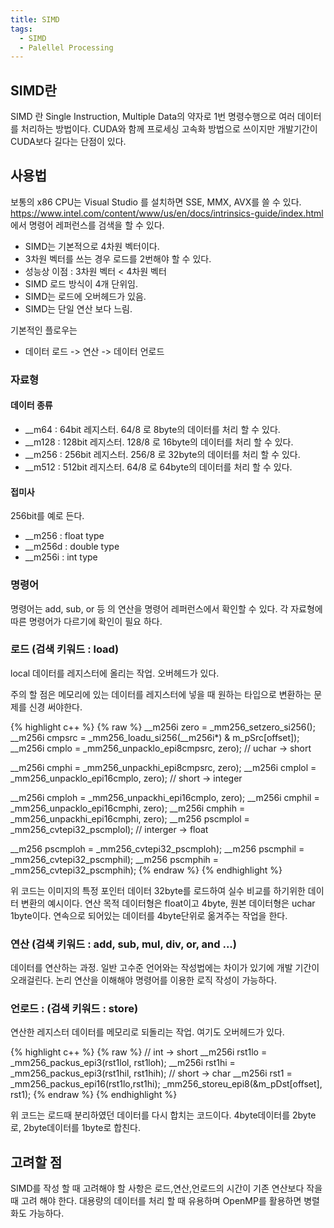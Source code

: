 ```yaml
---
title: SIMD
tags:
  - SIMD
  - Palellel Processing
---
```


## SIMD란
<!--more-->
SIMD 란 Single Instruction, Multiple Data의 약자로 1번 명령수행으로 여러 데이터를 처리하는 방법이다. CUDA와 함께 프로세싱 고속화 방법으로 쓰이지만 개발기간이 CUDA보다 길다는 단점이 있다.

## 사용법
 보통의 x86 CPU는 Visual Studio 를 설치하면 SSE, MMX, AVX를 쓸 수 있다.
 https://www.intel.com/content/www/us/en/docs/intrinsics-guide/index.html 에서 명령어 레퍼런스를 검색을 할 수 있다.

 - SIMD는 기본적으로 4차원 벡터이다.
 - 3차원 벡터를 쓰는 경우 로드를 2번해야 할 수 있다.
 - 성능상 이점 : 3차원 벡터 < 4차원 벡터
 - SIMD 로드 방식이 4개 단위임.
 - SIMD는 로드에 오버헤드가 있음.
 - SIMD는 단일 연산 보다 느림.

기본적인 플로우는 

 - 데이터 로드 -> 연산 -> 데이터 언로드

### 자료형

#### 데이터 종류
  - __m64  : 64bit 레지스터. 64/8 로 8byte의 데이터를 처리 할 수 있다.
  - __m128 : 128bit 레지스터. 128/8 로 16byte의 데이터를 처리 할 수 있다.
  - __m256 : 256bit 레지스터. 256/8 로 32byte의 데이터를 처리 할 수 있다.
  - __m512 : 512bit 레지스터. 64/8 로 64byte의 데이터를 처리 할 수 있다.

#### 접미사
 256bit를 예로 든다.
  - __m256 : float type
  - __m256d : double type
  - __m256i : int type

### 명령어
 명령어는 add, sub, or 등 의 연산을 명령어 레퍼런스에서 확인할 수 있다.
 각 자료형에 따른 명령어가 다르기에 확인이 필요 하다.




### 로드 (검색 키워드 : load)

local 데이터를 레지스터에 올리는 작업.
오버헤드가 있다.

주의 할 점은 메모리에 있는 데이터를 레지스터에 넣을 때 원하는 타입으로 변환하는 문제를 신경 써야한다.

{% highlight c++ %}
  {% raw %}
__m256i zero = _mm256_setzero_si256();
__m256i cmpsrc = _mm256_loadu_si256(__m256i*) & m_pSrc[offset]);
__m256i cmplo = _mm256_unpacklo_epi8cmpsrc, zero); // uchar -> short

__m256i cmphi = _mm256_unpackhi_epi8cmpsrc, zero);
__m256i cmplol = _mm256_unpacklo_epi16cmplo, zero); // short -> integer

__m256i cmploh = _mm256_unpackhi_epi16cmplo, zero);
__m256i cmphil = _mm256_unpacklo_epi16cmphi, zero);
__m256i cmphih = _mm256_unpackhi_epi16cmphi, zero);
__m256 pscmplol = _mm256_cvtepi32_pscmplol); // interger -> float

__m256 pscmploh = _mm256_cvtepi32_pscmploh);
__m256 pscmphil = _mm256_cvtepi32_pscmphil);
__m256 pscmphih = _mm256_cvtepi32_pscmphih);
  {% endraw %}
{% endhighlight %}

위 코드는 이미지의 특정 포인터 데이터 32byte를 로드하여 실수 비교를 하기위한 데이터 변환의 예시이다.
연산 목적 데이터형은 float이고 4byte, 원본 데이터형은 uchar 1byte이다. 연속으로 되어있는 데이터를 4byte단위로 옮겨주는 작업을 한다.

### 연산 (검색 키워드 : add, sub, mul, div, or, and ...)

데이터를 연산하는 과정. 일반 고수준 언어와는 작성법에는 차이가 있기에 개발 기간이 오래걸린다.
논리 연산을 이해해야 명령어를 이용한 로직 작성이 가능하다.

### 언로드 : (검색 키워드 : store)

연산한 레지스터 데이터를 메모리로 되돌리는 작업.
여기도 오버헤드가 있다.

{% highlight c++ %}
  {% raw %}
// int -> short
__m256i rst1lo = _mm256_packus_epi3(rst1lol, rst1loh);
__m256i rst1hi = _mm256_packus_epi3(rst1hil, rst1hih);
// short -> char
__m256i rst1 = _mm256_packus_epi16(rst1lo,rst1hi);
_mm256_storeu_epi8(&m_pDst[offset], rst1);
  {% endraw %}
{% endhighlight %}

위 코드는 로드때 분리하였던 데이터를 다시 합치는 코드이다.
4byte데이터를 2byte로, 2byte데이터를 1byte로 합친다.


## 고려할 점

SIMD를 작성 할 때 고려해야 할 사항은 로드,연산,언로드의 시간이 기존 연산보다 작을 때 고려 해야 한다.
대용량의 데이터를 처리 할 때 유용하며 OpenMP를 활용하면 병렬화도 가능하다.
